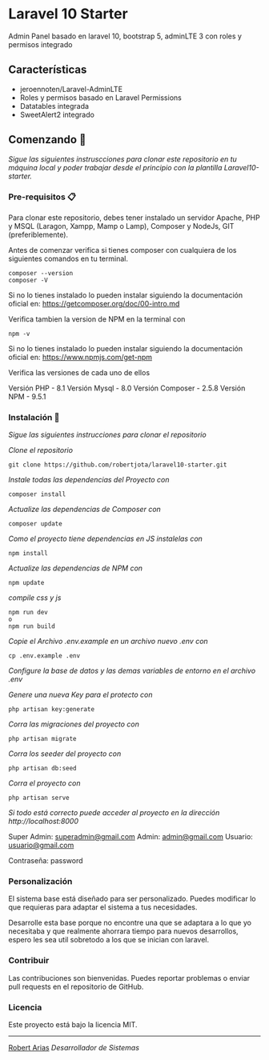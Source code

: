 # Laravel 10 Starter
Admin Panel basado en laravel 10, bootstrap 5, adminLTE 3 con roles y permisos integrado

## Características

* jeroennoten/Laravel-AdminLTE
* Roles y permisos basado en Laravel Permissions
* Datatables integrada
* SweetAlert2 integrado

## Comenzando 🚀

_Sigue las siguientes instruscciones para clonar este repositorio en tu máquina local y poder trabajar desde el principio con la plantilla Laravel10-starter._

### Pre-requisitos 📋

Para clonar este repositorio, debes tener instalado un servidor Apache, PHP y MSQL (Laragon, Xampp, Mamp o Lamp), Composer y NodeJs, GIT (preferiblemente).

Antes de comenzar verifica si tienes composer con cualquiera de los siguientes comandos en tu terminal.
```
composer --version
composer -V
```
Si no lo tienes instalado lo pueden instalar siguiendo la documentación oficial en:
https://getcomposer.org/doc/00-intro.md

Verifica tambien la version de NPM en la terminal con
```
npm -v
```
Si no lo tienes instalado lo pueden instalar siguiendo la documentación oficial en:
https://www.npmjs.com/get-npm

Verifica las versiones de cada uno de ellos

Versión PHP - 8.1
Versión Mysql - 8.0
Versión Composer - 2.5.8
Versión NPM - 9.5.1

### Instalación 🔧

_Sigue las siguientes instrucciones para clonar el repositorio_

_Clone el repositorio_

```
git clone https://github.com/robertjota/laravel10-starter.git
```

_Instale todas las dependencias del Proyecto con_

```
composer install
```

_Actualize las dependencias de Composer con_

```
composer update
```

_Como el proyecto tiene dependencias en JS instalelas con_

```
npm install
```

_Actualize las dependencias de NPM con_

```
npm update
```

_compile css y js_

```
npm run dev
o
npm run build
```

_Copie el Archivo .env.example en un archivo nuevo .env con_

```
cp .env.example .env
```
_Configure la base de datos y las demas variables de entorno en el archivo .env_

_Genere una nueva Key para el protecto con_

```
php artisan key:generate
```

_Corra las migraciones del proyecto con_

```
php artisan migrate
```

_Corra los seeder del proyecto con_

```
php artisan db:seed
```
_Corra el proyecto con_

```
php artisan serve
```

_Si todo está correcto puede acceder al proyecto en la dirección http://localhost:8000_

Super Admin: superadmin@gmail.com
Admin: admin@gmail.com
Usuario: usuario@gmail.com

Contraseña: password

### Personalización

El sistema base está diseñado para ser personalizado. Puedes modificar lo que requieras para adaptar el sistema a tus necesidades.

Desarrolle esta base porque no encontre una que se adaptara a lo que yo necesitaba y que realmente ahorrara tiempo para nuevos desarrollos, espero les sea util sobretodo a los que se inician con laravel.

### Contribuir

Las contribuciones son bienvenidas. Puedes reportar problemas o enviar pull requests en el repositorio de GitHub.

### Licencia
Este proyecto está bajo la licencia MIT.

---
[Robert Arias](https://github.com/robertjota)
_Desarrollador de Sistemas_
